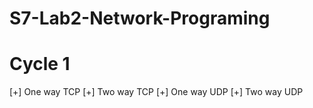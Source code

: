 # S7-Lab2-Network-Programing

# Cycle 1
[+] One way TCP
[+] Two way TCP
[+] One way UDP
[+] Two way UDP
